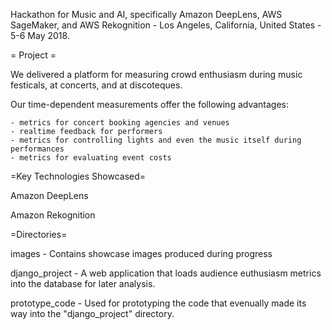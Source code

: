 Hackathon for Music and AI, specifically Amazon DeepLens, AWS SageMaker, and AWS Rekognition - Los Angeles, California, United States - 5-6 May 2018.

= Project =

We delivered a platform for measuring crowd enthusiasm during music festicals, at concerts, and at discoteques.

Our time-dependent measurements offer the following advantages:

    - metrics for concert booking agencies and venues
    - realtime feedback for performers
    - metrics for controlling lights and even the music itself during performances
    - metrics for evaluating event costs

=Key Technologies Showcased=

Amazon DeepLens

Amazon Rekognition

=Directories=

images - Contains showcase images produced during progress

django_project - A web application that loads audience euthusiasm metrics into the database for later analysis.

prototype_code - Used for prototyping the code that evenually made its way into the "django_project" directory.
